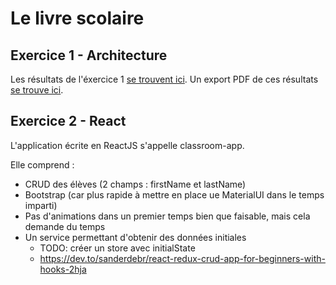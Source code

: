 # Le livre scolaire
## Exercice 1 - Architecture

Les résultats de l'éxercice 1 [se trouvent ici](exo1/README.md).
Un export PDF de ces résultats [se trouve ici](exo1/README.pdf).

## Exercice 2 - React

L'application écrite en ReactJS s'appelle classroom-app.

Elle comprend :
* CRUD des élèves (2 champs : firstName et lastName)
* Bootstrap (car plus rapide à mettre en place ue MaterialUI dans le temps imparti)
* Pas d'animations dans un premier temps bien que faisable, mais cela demande du temps
* Un service permettant d'obtenir des données initiales
  *  TODO: créer un store avec initialState
  *  https://dev.to/sanderdebr/react-redux-crud-app-for-beginners-with-hooks-2hja
